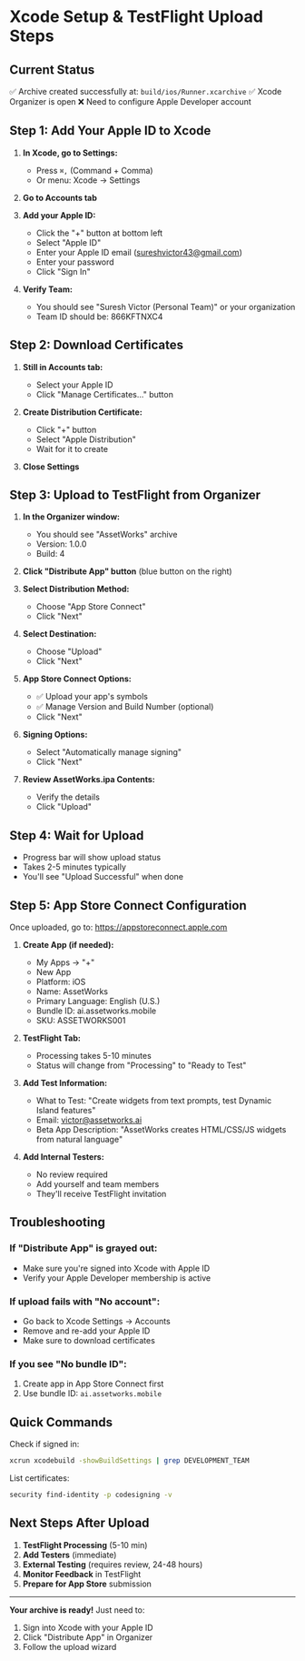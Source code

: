 # Xcode Setup & TestFlight Upload Steps

## Current Status
✅ Archive created successfully at: `build/ios/Runner.xcarchive`
✅ Xcode Organizer is open
❌ Need to configure Apple Developer account

## Step 1: Add Your Apple ID to Xcode

1. **In Xcode, go to Settings:**
   - Press `⌘,` (Command + Comma)
   - Or menu: Xcode → Settings

2. **Go to Accounts tab**

3. **Add your Apple ID:**
   - Click the "+" button at bottom left
   - Select "Apple ID"
   - Enter your Apple ID email (sureshvictor43@gmail.com)
   - Enter your password
   - Click "Sign In"

4. **Verify Team:**
   - You should see "Suresh Victor (Personal Team)" or your organization
   - Team ID should be: 866KFTNXC4

## Step 2: Download Certificates

1. **Still in Accounts tab:**
   - Select your Apple ID
   - Click "Manage Certificates..." button

2. **Create Distribution Certificate:**
   - Click "+" button
   - Select "Apple Distribution"
   - Wait for it to create

3. **Close Settings**

## Step 3: Upload to TestFlight from Organizer

1. **In the Organizer window:**
   - You should see "AssetWorks" archive
   - Version: 1.0.0
   - Build: 4

2. **Click "Distribute App" button** (blue button on the right)

3. **Select Distribution Method:**
   - Choose "App Store Connect"
   - Click "Next"

4. **Select Destination:**
   - Choose "Upload"
   - Click "Next"

5. **App Store Connect Options:**
   - ✅ Upload your app's symbols
   - ✅ Manage Version and Build Number (optional)
   - Click "Next"

6. **Signing Options:**
   - Select "Automatically manage signing"
   - Click "Next"

7. **Review AssetWorks.ipa Contents:**
   - Verify the details
   - Click "Upload"

## Step 4: Wait for Upload

- Progress bar will show upload status
- Takes 2-5 minutes typically
- You'll see "Upload Successful" when done

## Step 5: App Store Connect Configuration

Once uploaded, go to: https://appstoreconnect.apple.com

1. **Create App (if needed):**
   - My Apps → "+"
   - New App
   - Platform: iOS
   - Name: AssetWorks
   - Primary Language: English (U.S.)
   - Bundle ID: ai.assetworks.mobile
   - SKU: ASSETWORKS001

2. **TestFlight Tab:**
   - Processing takes 5-10 minutes
   - Status will change from "Processing" to "Ready to Test"

3. **Add Test Information:**
   - What to Test: "Create widgets from text prompts, test Dynamic Island features"
   - Email: victor@assetworks.ai
   - Beta App Description: "AssetWorks creates HTML/CSS/JS widgets from natural language"

4. **Add Internal Testers:**
   - No review required
   - Add yourself and team members
   - They'll receive TestFlight invitation

## Troubleshooting

### If "Distribute App" is grayed out:
- Make sure you're signed into Xcode with Apple ID
- Verify your Apple Developer membership is active

### If upload fails with "No account":
- Go back to Xcode Settings → Accounts
- Remove and re-add your Apple ID
- Make sure to download certificates

### If you see "No bundle ID":
1. Create app in App Store Connect first
2. Use bundle ID: `ai.assetworks.mobile`

## Quick Commands

Check if signed in:
```bash
xcrun xcodebuild -showBuildSettings | grep DEVELOPMENT_TEAM
```

List certificates:
```bash
security find-identity -p codesigning -v
```

## Next Steps After Upload

1. **TestFlight Processing** (5-10 min)
2. **Add Testers** (immediate)
3. **External Testing** (requires review, 24-48 hours)
4. **Monitor Feedback** in TestFlight
5. **Prepare for App Store** submission

---

**Your archive is ready!** Just need to:
1. Sign into Xcode with your Apple ID
2. Click "Distribute App" in Organizer
3. Follow the upload wizard